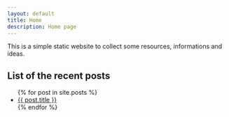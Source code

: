 ```yaml
---
layout: default
title: Home
description: Home page
---
```


This is a simple static website to collect some resources, informations and ideas.

## List of the recent posts

<ul>
  {% for post in site.posts %}
    <li>
      <a href="{{ post.url }}">{{ post.title }}</a>
    </li>
  {% endfor %}
</ul>
